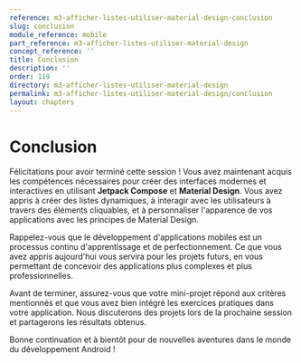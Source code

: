 ```yaml
---
reference: m3-afficher-listes-utiliser-material-design-conclusion
slug: conclusion
module_reference: mobile
part_reference: m3-afficher-listes-utiliser-material-design
concept_reference: ''
title: Conclusion
description: ''
order: 119
directory: m3-afficher-listes-utiliser-material-design
permalink: m3-afficher-listes-utiliser-material-design/conclusion
layout: chapters
---
```




# **Conclusion**

Félicitations pour avoir terminé cette session ! Vous avez maintenant acquis les compétences nécessaires pour créer des interfaces modernes et interactives en utilisant **Jetpack Compose** et **Material Design**. Vous avez appris à créer des listes dynamiques, à interagir avec les utilisateurs à travers des éléments cliquables, et à personnaliser l'apparence de vos applications avec les principes de Material Design.

Rappelez-vous que le développement d'applications mobiles est un processus continu d'apprentissage et de perfectionnement. Ce que vous avez appris aujourd'hui vous servira pour les projets futurs, en vous permettant de concevoir des applications plus complexes et plus professionnelles.

Avant de terminer, assurez-vous que votre mini-projet répond aux critères mentionnés et que vous avez bien intégré les exercices pratiques dans votre application. Nous discuterons des projets lors de la prochaine session et partagerons les résultats obtenus.

Bonne continuation et à bientôt pour de nouvelles aventures dans le monde du développement Android !
